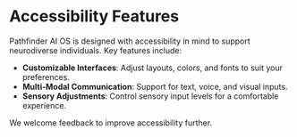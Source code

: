 # Accessibility Features

Pathfinder AI OS is designed with accessibility in mind to support neurodiverse individuals. Key features include:

- **Customizable Interfaces**: Adjust layouts, colors, and fonts to suit your preferences.
- **Multi-Modal Communication**: Support for text, voice, and visual inputs.
- **Sensory Adjustments**: Control sensory input levels for a comfortable experience.

We welcome feedback to improve accessibility further.
